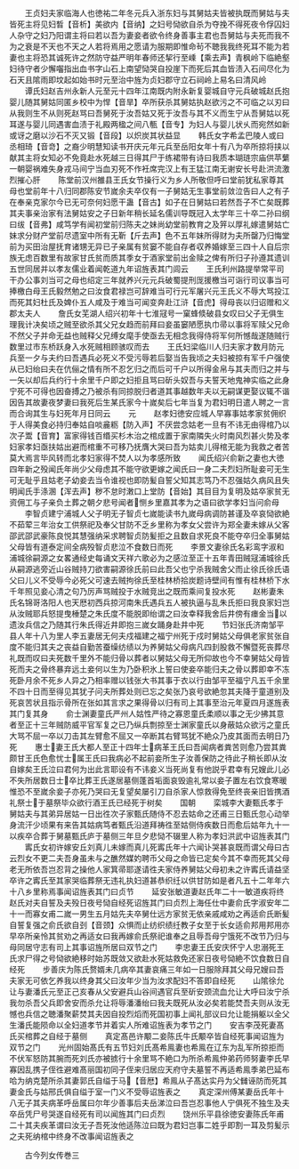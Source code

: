 <!-- { "loadSidebar": true } -->
　　王贞妇夫家临海人也徳祐二年冬元兵入浙东妇与其舅姑夫皆被执既而舅姑与夫皆死主将见妇晳【音析】美欲内【音纳】之妇号恸欲自杀为夺挽不得死夜令俘囚妇人杂守之妇乃阳谓主将曰若以吾为妻妾者欲令终身善事主君也吾舅姑与夫死而我不为之衰是不天也不天之人若将焉用之愿请为服期即惟命茍不聴我我终死耳不能为若妻也主将恐其诚死许之然防守益严明年春师还挈行至嵊【乘去声】青枫岭下临絶壑妇待守者少懈囓指出血书字山石上南望恸哭自投崖下而死后其血皆渍入石间尽化为石天且隂雨即坟起如始书时元至治中旌为贞妇郡守立石祠岭上易名曰清风岭
　　谭氏妇赵吉州永新人元至元十四年江南既内附永新复婴城自守元兵破城赵氏抱婴儿随其舅姑同匿乡校中为悍【音旱】卒所获杀其舅姑执赵欲污之不可临之以刃曰从我则生不从则死赵骂曰吾舅死于汝吾姑又死于汝吾与其不义而生宁从吾舅姑以死耳遂与婴儿同遇害血渍于礼殿两楹之间八甎【音专】为妇人与婴儿状乆而宛然如新或讶之磨以沙石不灭又锻【音段】以炽炭其状益显
　　韩氏女字希孟巴陵人或曰丞相琦【音竒】之裔少明慧知读书开庆元年元兵至岳阳女年十有八为卒所掠将挟以献其主将女知必不免竟赴水死越三日得其尸于练裙带有诗曰我质本瑚琏宗庙供苹蘩一朝婴祸难失身戎马间宁当血刃死不作衽席完汉上有王猛江南无谢安长号赴洪流激烈摧心肝
　　陈堂前汉州雒县王氏女节操行义为乡人所敬但呼曰堂前犹私家尊其母也堂前年十八归同郡陈安节嵗余夫卒仅有一子舅姑无生事堂前敛泣告曰人之有子在奉亲克家尔今已无可奈何妇愿干蛊【音古】如子在日舅姑曰若然吾子不亡矣既葬其夫事亲治家有法舅姑安之子日新年稍长延名儒训导既冠入太学年三十卒二孙曰纲曰绂【音弗】咸笃学有闻初堂前归陈夫之妹尚幼堂前教育之及笄以厚礼嫁遣舅姑亡妹求分财产堂前尽遗室中所有无靳【斤去声】色不五年妹所得财为夫所罄乃归悔堂前为买田治屋抚育诸甥无异已子亲属有贫窭不能自存者収养婚嫁至三四十人自后宗族无虑百数里有故家甘氏贫而质其季女于酒家堂前出金赎之俾有所归子孙遵其遗训五世同居并以孝友儒业着闻乾道九年诏旌表其门闾云
　　王氏利州路提举常平司干办公事刘当可之母也绍定三年就养兴元元兵破蜀提刑厐援檄当可诣行司议事当可捧檄白母王氏毅然勉之曰汝食君禄岂可辞难当可行元军屠兴元王氏义不辱大骂投江而死其妇杜氏及婢仆五人咸及于难当可闻变奔赴江浒【音虎】得母丧以归诏赠和义郡太夫人
　　詹氏女芜湖人绍兴初年十七淮冦号一窠蜂倐破县女叹曰父子无俱生理我计决矣顷之贼至欲杀其父兄女趋而前拜曰妾虽窭陋愿执巾帚以事将军赎父兄命不然父子并命无益也贼释父兄缚女麾手使亟去无相念我得侍将军何所憾哉遂随贼行数里过市东桥跃身入水死贼相顾骇叹而去
　　王氏妇梁临川人归夫家才数月防元兵至一夕与夫约曰吾遇兵必死义不受污辱若后娶当告我顷之夫妇被掠有军千户强使从已妇绐曰夫在伉俪之情有所不忍乞归之而后可千户以所得金帛与其夫而归之并与一矢以却后兵约行十余里千户即之妇拒且骂曰斫头奴吾与夫誓天地鬼神实临之此身宁死不可得也因奋搏之乃被杀有同掠脱归者道其事越数年夫以无嗣谋更娶议辄不谐因告其故妻夜梦妻曰我死后生某氏家今十嵗矣后七年当复为君妇明日遣人聘之一言而合询其生与妇死年月日同云
　　元
　　赵孝妇徳安应城人早寡事姑孝家贫佣织于人得美食必持归奉姑自啖麄粝【防入声】不厌尝念姑老一旦有不讳无由得棺乃以次子鬻【音育】富家得钱百缗买杉木治之棺成置于家南隣失火时南风烈甚火势及孝妇家孝妇亟扶姑出避而棺重不可移乃抚膺大哭曰吾为姑卖儿得棺无能为我救之者苦莫大焉言毕风转而北孝妇家得不焚人以为孝感所致
　　闻氏绍兴俞新之妻也大徳四年新之殁闻氏年尚少父母虑其不能守欲更嫁之闻氏曰一身二夫烈妇所耻妾可无生可无耻乎且姑老子幼妾去当令谁视也即防髪自誓父知其志笃乃不忍强姑久病风且失明闻氏手涤溷【浑去声】秽不怠时潄口上堂防【音始】其目目为复明及姑卒家贫无资佣工与子亲负土葬之朝夕悲号闻者恻乡里嘉其孝为之语曰欲学孝妇当问俞母
　　李智贞建宁浦城人父子明无子智贞七嵗能读书九嵗母病调防甚谨及卒哀恸欲絶不茹荤三年治女工供祭祀及奉父甘防不乏乡里称为孝女父尝许为郑全妻未嫁从父客邵武邵武豪陈良悦其慧强纳采求聘智贞防髪拒之且数自求死良不能夺卒归全事舅姑父母皆有道泰定间全病殁智贞悲泣不食数日而死
　　李景文妻徐氏名彩鸾字淑和浦城徐嗣源之女畧通经史每诵文天祥六歌必为之感泣至正十五年青田贼冦浦城徐氏从嗣源逃旁近山谷贼持刀欲害嗣源徐氏前曰此吾父也宁杀我贼舍父而止徐氏徐氏语父曰儿义不受辱今必死父可速去贼拘徐氏至桂林桥拾炭题诗壁间有惟有桂林桥下水千年照见妾心清之句乃厉声骂贼投于水贼竞出之既而乘间复投水死
　　赵彬妻朱氏名锦哥洛阳人也天厯初西兵掠河南朱氏遇兵五人被执逼与乱朱氏拒曰我良家妇岂从汝贼耶兵怒提曳棰楚之朱氏度不能脱即绐谓之曰汝幸释我舍后井傍有瘗金当以遗汝兵信之乃随其行朱氏得近井即抱三嵗女踊身赴井中死
　　节妇张氏济南邹平县人年十八为里人李五妻居无何夫戍福建之福宁州死于戍时舅姑父母俱老家贫张自度不能归其夫之丧益自勤苦蚕缲纺绩以为养舅姑父母病凡四刲股救不懈暨死丧葬尽礼既而叹曰夫死数千里外不能归骨以葬者以舅姑父母无所仰故也今不幸舅姑父母皆死而夫之骨终暴弃远土妾何以生为乃卧积氷上誓曰使妾卒能归夫之骨以葬即幸不冻死卧月余不死乡人异之乃相率赠以钱张大书其事于衣以行由邹平至福宁凡五千余里不四十日而至得见其犹子问夫所葬处则已忘之矣张乃哀号欲絶忽其夫降于童道别及死哀苦状且指示骨所在张如其言求之果得骨以归有司上其事至治元年夏四月遂旌表其门复其身
　　俞士渊妻童氏严州人姑性严待之寡恩童氏柔顺以事之无少拂其意者至正十三年贼防威平官军复之已乃纵兵剽掠至士渊家童氏以身蔽姑众欲污之童氏大骂不屈一卒以刀击其左臂愈不屈又一卒断其右臂骂犹不絶众乃皮其面而去明日乃死
　　惠士妻王氏大都人至正十四年士病革王氏曰吾闻病者粪苦则愈乃尝其粪颇甘王氏色愈忧士属王氏曰我病必不起前妾所生子汝善保防之待此子稍长即从汝自嫁矣王氏泣曰君何为出此言耶设有不讳妾义当死尚复有他説乎君幸有兄嫂此儿必不失所居数日士卒比葬王氏遂居墓侧蓬首垢面哀毁逾礼常以妾子置左右饮食寒暖惟恐不至嵗余妾子亦死乃哭曰无复望矣屡引刀自杀家人惊救得免至终丧亲旧皆携酒礼祭士于墓祭毕众欲行酒王氏已经死于树矣
　　国朝
　　栾城李大妻甄氏孝于舅姑夫与其弟异居姑一日出徃次子家甄氏随侍不忍去姑命之还甫三日甄氏忽心动举身流汗少顷果有来告其姑病笃者甄氏沿道拜祷徃至姑侧侍疾数日而愈后姑年九十一以疾卒合葬于舅墓甄氏庐于墓侧三年旦夕悲恸不辍里人称为孝妇洪武中诏旌表其门
　　寗氏女初许嫁安丘刘真儿未嫁而真儿死寗氏年十六闻讣哭甚哀既而谓父母曰古云烈女不更二夫吾身虽未与之醮然媒妁聘币父母之命皆已定矣今其不幸而死其父母老无所依吾岂忍背之操他人家箕帚耶遂请徃夫家侍养舅姑父母初未之许寗氏请益坚卒许之寗氏至其家哭临葬祭无违礼执妇道甚恭织纴以供甘防如是者凡五十二年年六十八乡里称焉事闻诏旌表其门曰贞节
　　延安张敏道妻赵氏年二十一敏道疾将终赵氏对夫自誓及夫殁日夜号恸自经死诏旌其门曰贞烈上海任仕中妻俞氏字淑安年二十一而寡女甫二嵗一男生五月姑先夫卒舅仕远方家贫无依亲戚咸劝之再适俞氏断髪自誓复强之俞氏欲自刭【音颈】众惧而止纺织绩纴教子女至于长女适俞邦用邦用亦早卒所亲怜其贫劝之再适女曰我再嫁俞氏祭祀谁奉之且辱吾母宁饿死不改节乃归与母同居守志有司上其事诏旌所居曰双节之门
　　李忠妻王氏安庆怀宁人忠溺死王氏求尸得之号恸欲絶移时始苏既敛又欲赴水死姑救免还家日夜号恸絶不饮食数日自经死
　　步善庆为陈氏赘婿未几病卒其妻哀痛三年如一日服除拜其父母兄嫂曰吾夫家无可依乞养我以终身其父曰汝年少当为汝求配妇不答即自经死
　　山隂徐允让与妻潘氏元至正己亥春从父安避兵山谷间遇官兵至斫安颈流血允让大呼曰汝宁杀我勿杀吾父兵即舍安而杀允让将辱潘潘绐曰我夫既死从汝必矣若能焚吾夫则从汝无憾也兵信之聴潘聚薪焚其夫因自投烈熖而死国初事上闻礼部议曰允让能捐躯以全父生潘氏能陨命以全妇道孝节并着实人所难诏旌表为孝节之门
　　安吉李茂死妻髙氏买棺葬之自经于墓侧
　　真定髙邑许颙二妾陈氏牛氏颙卒皆自经死事闻诏旌为双节之门
　　光州固始髙氏有五节妇刘氏髙希鳯妻也希鳯在辽东为乱军所掠拒而不伏军怒防其腕而死刘氏亦被掳行十余里骂不絶口为所杀希鳯仲弟药师努妻李氏早寡因乱携子侄徃避难髙丽国初同子侄来归居应天府守夫墓誓不再适希鳯季弟巴延布哈为纳克楚所杀其妻郭氏自缢于马【音厯】希鳯从子髙达实丹为父雠诬防而死其妻金氏与姑邢氏俱自缢于室一门义不受辱诏旌表之
　　真定深州傅某妻岳氏年十八无子其夫病革呼岳属曰尔年少善事后夫岳涕泣曰吾岂忍事他人宁俱死不独生及夫卒岳凭尸号哭遂自经死有司以闻旌其门曰贞烈
　　饶州乐平县徐徳安妻陈氏年甫二十其夫疾革谓曰汝无子吾死汝他适陈泣曰既为君妇岂事二姓乎即割一耳及剪髪示之夫死纳棺中终身不改事闻诏旌表之





　　古今列女传巻三
